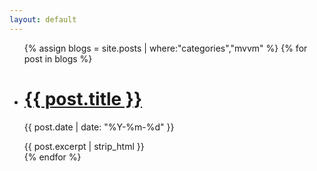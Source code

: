 ```yaml
---
layout: default
---
```


<div class="article-list">
  <ul>
    {% assign blogs = site.posts | where:"categories","mvvm" %}
    {% for post in blogs %}
      <li>
        <h1><a href="{{ post.url }}">{{ post.title }}</a></h1>
        <p class="author">
          <span class="date">{{ post.date | date: "%Y-%m-%d" }}</span>
        </p>
        <div class="excerpt">
          {{ post.excerpt | strip_html }}
        </div>
      </li>
    {% endfor %}
  </ul>
</div>